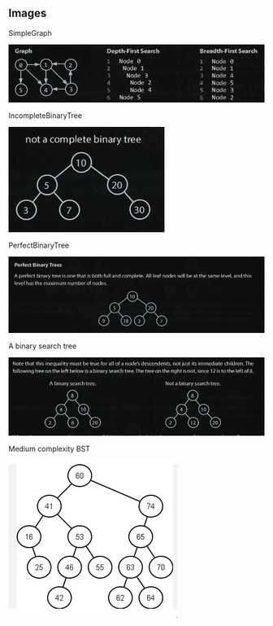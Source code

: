 
## Images


SimpleGraph

![SimpleGraph](./images/simplegraph.png)


IncompleteBinaryTree

![IncompleteBinaryTree](./images/incompleteBinaryTree.png)


PerfectBinaryTree

![PerfectBinaryTree](./images/perfectBinaryTree.png)


A binary search tree

![BinarySearchTree](./images/binarySearchTree.png)


Medium complexity BST

![MediumBST](./images/mediumBST.png)